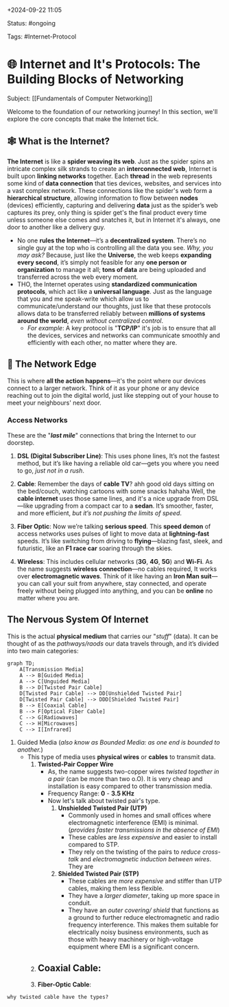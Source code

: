 +2024-09-22 11:05

Status: #ongoing 

Tags: #Internet-Protocol

# 🌐 Internet and It's Protocols: The Building Blocks of Networking
Subject: [[Fundamentals of Computer Networking]]

Welcome to the foundation of our networking journey! In this section, we'll explore the core concepts that make the Internet tick.
## 🕸️ What is the Internet?

**The Internet** is like a **spider weaving its web**. Just as the spider spins an intricate complex silk strands to create an **interconnected web**, Internet is built upon **linking networks** together. Each **thread** in the web represents some kind of  **data connection** that ties devices, websites, and services into a vast complex network. These connections like the spider's web form a **hierarchical structure**, allowing information to flow between **nodes** (devices) efficiently, capturing and delivering **data** just as the spider’s web captures its prey, only thing is spider get's the final product every time unless someone else comes and snatches it, but in Internet it's always, one door to another like a delivery guy.

- No one **rules the Internet**—it’s a **decentralized system**. There’s no single guy at the top who is controlling all the data you see. _Why, you may ask?_ Because, just like the **Universe**, the web keeps **expanding every second**, it’s simply not feasible for any **one person or organization** to manage it all; **tons of data** are being uploaded and transferred across the web every moment.
- THO, the Internet operates using **standardized communication protocols**, which act like a **universal language**. Just as the language that you and me speak-write which allow us to communicate/understand our thoughts, just like that these protocols allows data to be transferred reliably between **millions of systems around the world**, *even without centralized control*.
	- *For example*: A key protocol is "**TCP/IP**" it's job is to ensure that all the devices, services and networks can communicate smoothly and efficiently with each other, no matter where they are.

## 📡 The Network Edge

This is where **all the action happens**—it's the point where our devices connect to a larger network. Think of it as your phone or any device reaching out to join the digital world, just like stepping out of your house to meet your neighbours' next door. 

### Access Networks

These are the "***last mile***" connections that bring the Internet to our doorstep.

1. **DSL (Digital Subscriber Line)**: This uses phone lines, It’s not the fastest method, but it’s like having a reliable old car—gets you where you need to go, *just not in a rush*.
    
2. **Cable**: Remember the days of **cable TV**? ahh good old days sitting on the bed/couch, watching cartoons with some snacks hahaha Well, the **cable internet** uses those same lines, and it's a nice upgrade from DSL—like upgrading from a compact car to a **sedan**. It’s smoother, faster, and more efficient, *but it’s not pushing the limits of speed*.
    
3. **Fiber Optic**: Now we’re talking **serious speed**. This **speed demon** of access networks uses pulses of light to move data at **lightning-fast** speeds. It’s like switching from driving to **flying**—blazing fast, sleek, and futuristic, like an **F1 race car** soaring through the skies.
    
4. **Wireless**: This includes cellular networks (**3G**, **4G**, **5G**) and **Wi-Fi**. As the name suggests **wireless connection**—no cables required, It works over **electromagnetic waves**. Think of it like having an **Iron Man suit**—you can call your suit from anywhere, stay connected, and operate freely without being plugged into anything, and you can be **online** no matter where you are.

## The Nervous System Of Internet

This is the actual **physical medium** that carries our "*stuff*" (data). It can be thought of as the *pathways/raods* our data travels through, and it’s divided into two main categories:

```mermaid
graph TD;
    A[Transmission Media]
    A --> B[Guided Media]
    A --> C[Unguided Media]
    B --> D[Twisted Pair Cable]
    D[Twisted Pair Cable] --> DD[Unshielded Twisted Pair]
    D[Twisted Pair Cable] --> DDD[Shielded Twisted Pair]
    B --> E[Coaxial Cable]
    B --> F[Optical Fiber Cable]
    C --> G[Radiowaves]  
    C --> H[Microwaves]   
    C --> I[Infrared]
```

1. Guided Media (*also know as Bounded Media: as one end is bounded to another.*)
	- This type of media uses **physical wires** or **cables** to transmit data.
		1. **Twisted-Pair Copper Wire**
			- As, the name suggests two-copper wires *twisted together in a pair* (can be more than two o.O). It is very cheap and installation is easy compared to other transmission media.
			- Frequency Range: **0** - **3.5 KHz** 
			- Now let's talk about twisted pair's type.
				1. **Unshielded Twisted Pair (UTP)**
					- Commonly used in homes and small offices where electromagnetic interference (EMI) is minimal. (*provides faster transmissions in the absence of EMI*)
					- These cables are *less expensive* and easier to install compared to STP.
					- They rely on the twisting of the pairs to *reduce cross-talk* and *electromagnetic induction between wires*. They are 
				1. **Shielded Twisted Pair (STP)**
					- These cables are *more expensive* and stiffer than UTP cables, making them less flexible.
					- They have a *larger diameter*, taking up more space in conduit.
					- They have an *outer covering/ shield* that functions as a ground to further reduce electromagnetic and radio frequency interference. This makes them suitable for electrically noisy business environments, such as those with heavy machinery or high-voltage equipment where EMI is a significant concern.
		2. **Coaxial Cable**:
			- 
		3. **Fiber-Optic Cable**:

```
why twisted cable have the types?


```
